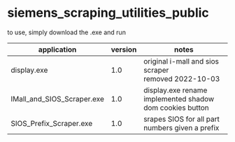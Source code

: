 # siemens_scraping_utilities_public
to use, simply download the .exe and run

application|version|notes
-----------|-------|-----
display.exe|1.0|original i-mall and sios scraper <br> removed 2022-10-03
IMall_and_SIOS_Scraper.exe|1.0|display.exe rename <br> implemented shadow dom cookies button
SIOS_Prefix_Scraper.exe|1.0|srapes SIOS for all part numbers given a prefix
